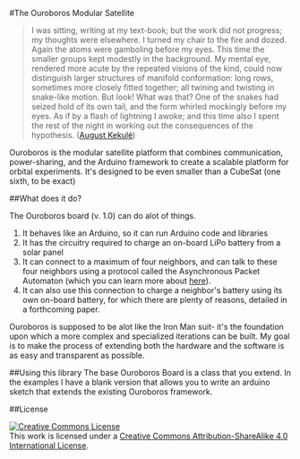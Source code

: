 #The Ouroboros Modular Satellite

 > I was sitting, writing at my text-book; but the work did not progress; my thoughts were elsewhere. I turned my chair to the fire and dozed. Again the atoms were gamboling before my eyes. This time the smaller groups kept modestly in the background. My mental eye, rendered more acute by the repeated visions of the kind, could now distinguish larger structures of manifold conformation: long rows, sometimes more closely fitted together; all twining and twisting in snake-like motion. But look! What was that? One of the snakes had seized hold of its own tail, and the form whirled mockingly before my eyes. As if by a flash of lightning I awoke; and this time also I spent the rest of the night in working out the consequences of the hypothesis.
 > ([August Kekulé](https://en.wikipedia.org/wiki/Ouroboros#Chemistry))

Ouroboros is the modular satellite platform that combines communication, power-sharing, and the Arduino framework to create a scalable platform for orbital experiments. It's designed to be even smaller than a CubeSat (one sixth, to be exact)

##What does it do?

The Ouroboros board (v. 1.0) can do alot of things. 

  1. It behaves like an Arduino, so it can run Arduino code and libraries
  2. It has the circuitry required to charge an on-board LiPo battery from a solar panel
  3. It can connect to a maximum of four neighbors, and can talk to these four neighbors using a protocol called the Asynchronous Packet Automaton (which you can learn more about [here](https://github.com/dcellucci/APA_Tutorial)).
  4. It can also use this connection to charge a neighbor's battery using its own on-board battery, for which there are plenty of reasons, detailed in a forthcoming paper. 

Ouroboros is supposed to be alot like the Iron Man suit- it's the foundation upon which a more complex and specialized iterations can be built. My goal is to make the process of extending both the hardware and the software is as easy and transparent as possible.

##Using this library
The base Ouroboros Board is a class that you extend. In the examples I have a blank version that allows you to write an arduino sketch that extends the existing Ouroboros framework. 

##License

<a rel="license" href="http://creativecommons.org/licenses/by-sa/4.0/"><img alt="Creative Commons License" style="border-width:0" src="https://i.creativecommons.org/l/by-sa/4.0/88x31.png" /></a><br />This work is licensed under a <a rel="license" href="http://creativecommons.org/licenses/by-sa/4.0/">Creative Commons Attribution-ShareAlike 4.0 International License</a>.
